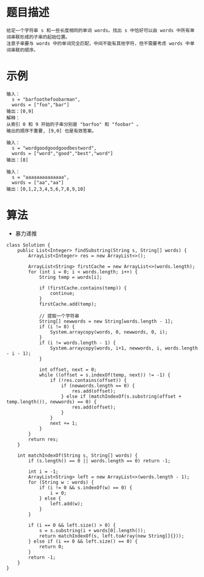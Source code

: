 # 题目描述
	给定一个字符串 s 和一些长度相同的单词 words。找出 s 中恰好可以由 words 中所有单词串联形成的子串的起始位置。
	注意子串要与 words 中的单词完全匹配，中间不能有其他字符，但不需要考虑 words 中单词串联的顺序。

# 示例
	输入：
	  s = "barfoothefoobarman",
	  words = ["foo","bar"]
	输出：[0,9]
	解释：
	从索引 0 和 9 开始的子串分别是 "barfoo" 和 "foobar" 。
	输出的顺序不重要, [9,0] 也是有效答案。

	输入：
	  s = "wordgoodgoodgoodbestword",
	  words = ["word","good","best","word"]
	输出：[8]

	输入：
	  s = "aaaaaaaaaaaaaa",
	  words = ["aa","aa"]
	输出：[0,1,2,3,4,5,6,7,8,9,10]
	
# 算法
* 暴力递推
```
class Solution {
    public List<Integer> findSubstring(String s, String[] words) {
        ArrayList<Integer> res = new ArrayList<>();

        ArrayList<String> firstCache = new ArrayList<>(words.length);
        for (int i = 0; i < words.length; i++) {
            String temp = words[i];

            if (firstCache.contains(temp)) {
                continue;
            }
            firstCache.add(temp);

            // 提取一个字符串
            String[] newwords = new String[words.length - 1];
            if (i != 0) {
                System.arraycopy(words, 0, newwords, 0, i);
            }
            if (i != words.length - 1) {
                System.arraycopy(words, i+1, newwords, i, words.length - i - 1);
            }

            int offset, next = 0;
            while ((offset = s.indexOf(temp, next)) != -1) {
                if (!res.contains(offset)) {
                    if (newwords.length == 0) {
                        res.add(offset);
                    } else if (matchIndexOf(s.substring(offset + temp.length()), newwords) == 0) {
                        res.add(offset);
                    }
                }
                next += 1;
            }
        }
        return res;
    }

    int matchIndexOf(String s, String[] words) {
        if (s.length() == 0 || words.length == 0) return -1;

        int i = -1;
        ArrayList<String> left = new ArrayList<>(words.length - 1);
        for (String w : words) {
            if (i != 0 && s.indexOf(w) == 0) {
                i = 0;
            } else {
                left.add(w);
            }
        }

        if (i == 0 && left.size() > 0) {
            s = s.substring(i + words[0].length());
            return matchIndexOf(s, left.toArray(new String[]{}));
        } else if (i == 0 && left.size() == 0) {
            return 0;
        }
        return -1;
    }
}
```
